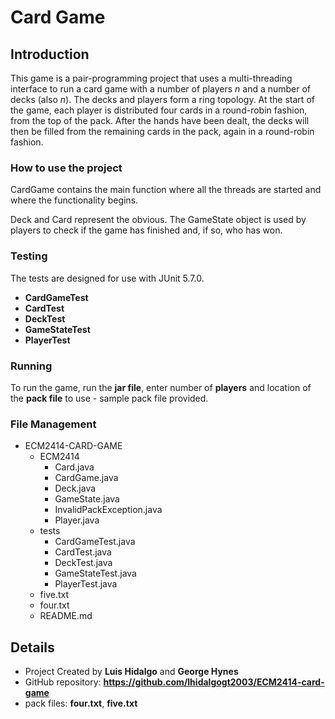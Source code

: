 # Card Game

## Introduction

This game is a pair-programming project that uses a multi-threading interface to run a card game with a number of players _n_ and a number of decks (also _n_). 
The decks and players form a ring topology. 
At the start of the game, each player is distributed four cards in a round-robin fashion, from the top of the pack.
After the hands have been dealt, the decks will then be filled from the remaining cards in the pack, again in a round-robin fashion.
### How to use the project

CardGame contains the main function where all the threads are started and where the functionality begins.

Deck and Card represent the obvious. The GameState object is used by players to check if the game has finished and, if so, who has won.

### Testing

The tests are designed for use with JUnit 5.7.0.

- **CardGameTest**
- **CardTest**
- **DeckTest**
- **GameStateTest**
- **PlayerTest**  

### Running

To run the game, run the **jar file**, enter number of **players** and location of the **pack file** to use - sample pack file provided.

### File Management

- ECM2414-CARD-GAME
  - ECM2414
    - Card.java
    - CardGame.java
    - Deck.java
    - GameState.java
    - InvalidPackException.java
    - Player.java
  - tests
    - CardGameTest.java
    - CardTest.java
    - DeckTest.java
    - GameStateTest.java
    - PlayerTest.java
  - five.txt
  - four.txt
  - README.md

## Details

- Project Created by **Luis Hidalgo** and **George Hynes**
- GitHub repository: **<https://github.com/lhidalgogt2003/ECM2414-card-game>**
- pack files: **four.txt**, **five.txt**
